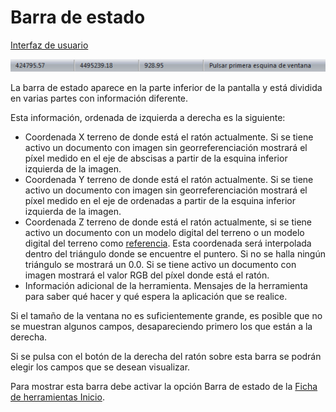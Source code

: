 # Barra de estado

[Interfaz de usuario](interfaz-de-usuario.md)

![](../../.gitbook/assets/barra-de-estado.jpg)

La barra de estado aparece en la parte inferior de la pantalla y está dividida en varias partes con información diferente.

Esta información, ordenada de izquierda a derecha es la siguiente:

* Coordenada X terreno de donde está el ratón actualmente. Si se tiene activo un documento con imagen sin georreferenciación mostrará el píxel medido en el eje de abscisas a partir de la esquina inferior izquierda de la imagen.
* Coordenada Y terreno de donde está el ratón actualmente. Si se tiene activo un documento con imagen sin georreferenciación mostrará el píxel medido en el eje de ordenadas a partir de la esquina inferior izquierda de la imagen.
* Coordenada Z terreno de donde está el ratón actualmente, si se tiene activo un documento con un modelo digital del terreno o un modelo digital del terreno como [referencia](../operaciones-con-archivos/untitled-14.md). Esta coordenada será interpolada dentro del triángulo donde se encuentre el puntero. Si no se halla ningún triángulo se mostrará un 0.0. Si se tiene activo un documento con imagen mostrará el valor RGB del píxel donde está el ratón.
* Información adicional de la herramienta. Mensajes de la herramienta para saber qué hacer y qué espera la aplicación que se realice.

Si el tamaño de la ventana no es suficientemente grande, es posible que no se muestran algunos campos, desapareciendo primero los que están a la derecha.

Si se pulsa con el botón de la derecha del ratón sobre esta barra se podrán elegir los campos que se desean visualizar.

Para mostrar esta barra debe activar la opción Barra de estado de la [Ficha de herramientas Inicio](../fichas-de-herramientas/untitled-251/).

